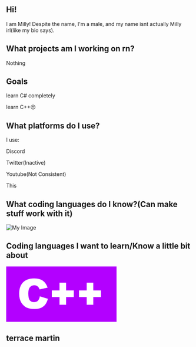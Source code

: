 ## Hi!
I am Milly! Despite the name, I'm a male, and my name isnt actually Milly irl(like my bio says).

## What projects am I working on rn?

Nothing

## Goals
learn C# completely

learn C++:pensive: 

## What platforms do I use?

I use:

Discord

Twitter(Inactive)

Youtube(Not Consistent)

This

## What coding languages do I know?(Can make stuff work with it)
![My Image](./assets/csharp2.png)
## Coding languages I want to learn/Know a little bit about
![My Image](./assets/cplusplus.png)



## terrace martin
